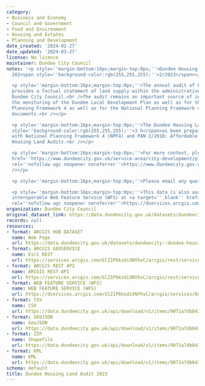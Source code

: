 ```yaml
---
category:
- Business and Economy
- Council and Government
- Food and Environment
- Housing and Estates
- Planning and Development
date_created: '2024-02-27'
date_updated: '2024-03-27'
license: No licence
maintainer: Dundee City Council
notes: '<p style=''margin-bottom:16px;margin-top:0px;''>Dundee Housing Land Audit
  202<span style=''background-color:rgb(255,255,255);''>2/2023</span></p>

  <p style=''margin-bottom:16px;margin-top:0px;''>The annual audit of housing land
  provides a factual statement of land supply within the administrative boundary of
  Dundee City Council.<br />The audit remains an important source of information for
  the monitoring of the Dundee Local Development Plan as well as for the National
  Planning Framework 4 as well as for the National Planning Framework 4, and accompanying
  documents.<br /></p>

  <p style=''margin-bottom:16px;margin-top:0px;''>The Dundee Housing Land Audit 202<span
  style=''background-color:rgb(255,255,255);''>3 h</span>as been prepared in line
  with National Planning Framework 4 (NPF4) and PAN 2/2010: Affordable Housing and
  Housing Land Audits.<br /></p>

  <p style=''margin-bottom:16px;margin-top:0px;''>For more context, please see<a target=''_blank''
  href=''https://www.dundeecity.gov.uk/service-area/city-development/planning-and-economic-development/dundee-housing-land-audit''
  rel=''nofollow ugc noopener noreferrer''>https://www.dundeecity.gov.uk/service-area/city-development/planning-and-economic-development/dundee-housing-land-audit</a><br
  /></p>

  <p style=''margin-bottom:16px;margin-top:0px;''>Please email any queries to localdevplan@dundeecity.gov.uk</p>

  <p style=''margin-bottom:16px;margin-top:0px;''>This data is also available as an
  interoperable Web Feature Service (WFS) at <a target=''_blank'' href=''https://dservices.arcgis.com/GlZ1P6ksdiXNYhvC/arcgis/services/Dundee_Housing_Land_Audit_2023/WFSServer?service=wfs&amp;request=getcapabilities''
  rel=''nofollow ugc noopener noreferrer''>https://dservices.arcgis.com/GlZ1P6ksdiXNYhvC/arcgis/services/Dundee_Housing_Land_Audit_2023/WFSServer?service=wfs&amp;request=getcapabilities</a></p>'
organization: Dundee City Council
original_dataset_link: https://data.dundeecity.gov.uk/datasets/dundeecity::dundee-housing-land-audit-2023
records: null
resources:
- format: ARCGIS HUB DATASET
  name: Web Page
  url: https://data.dundeecity.gov.uk/datasets/dundeecity::dundee-housing-land-audit-2023
- format: ARCGIS GEOSERVICE
  name: Esri REST
  url: https://services.arcgis.com/GlZ1P6ksdiXNYhvC/arcgis/rest/services/HLA22_23_Final/FeatureServer/0
- format: ARCGIS REST API
  name: ARCGIS REST API
  url: https://services.arcgis.com/GlZ1P6ksdiXNYhvC/arcgis/rest/services/HLA22_23_Final/FeatureServer
- format: WEB FEATURE SERVICE (WFS)
  name: WEB FEATURE SERVICE (WFS)
  url: https://dservices.arcgis.com/GlZ1P6ksdiXNYhvC/arcgis/services/Dundee_Housing_Land_Audit_2023/WFSServer?service=wfs&request=getcapabilities
- format: CSV
  name: CSV
  url: https://data.dundeecity.gov.uk/api/download/v1/items/9071a7db843f4627abbe2351974d4a4e/csv?layers=0
- format: GEOJSON
  name: GeoJSON
  url: https://data.dundeecity.gov.uk/api/download/v1/items/9071a7db843f4627abbe2351974d4a4e/geojson?layers=0
- format: ZIP
  name: Shapefile
  url: https://data.dundeecity.gov.uk/api/download/v1/items/9071a7db843f4627abbe2351974d4a4e/shapefile?layers=0
- format: KML
  name: KML
  url: https://data.dundeecity.gov.uk/api/download/v1/items/9071a7db843f4627abbe2351974d4a4e/kml?layers=0
schema: default
title: Dundee Housing Land Audit 2023
---
```

